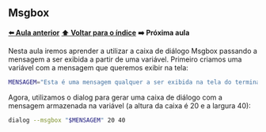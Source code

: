 ## Msgbox

**[:arrow_left: Aula anterior](https://github.com/Geofisicando/curso-Dialog/blob/master/exemplos/olaMundoDialog/README.md#ol%C3%A1-mundo-dialog)** **[:arrow_up: Voltar para o índice](https://github.com/Geofisicando/curso-Dialog/blob/master/README.md#%C3%ADndice)**
**:arrow_right: Próxima aula**

Nesta aula iremos aprender a utilizar a caixa de diálogo Msgbox passando a mensagem a ser exibida a partir de uma variável. Primeiro criamos uma variável com a mensagem que queremos exibir na tela:

```sh
MENSAGEM="Esta é uma mensagem qualquer a ser exibida na tela do terminal"
```

Agora, utilizamos o dialog para gerar uma caixa de diálogo com a mensagem armazenada na variável (a altura da caixa é 20 e a largura 40):

```sh
dialog --msgbox "$MENSAGEM" 20 40
```
